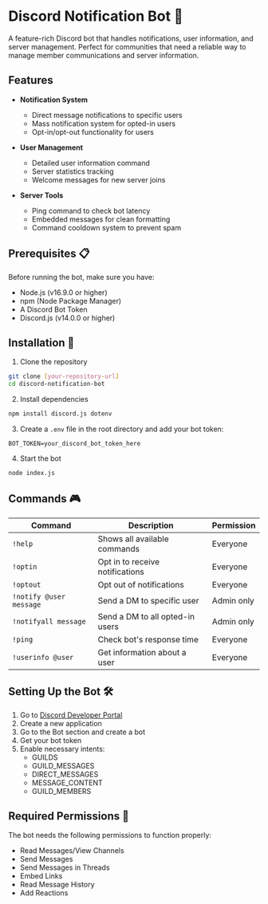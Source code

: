 # Discord Notification Bot 🤖

A feature-rich Discord bot that handles notifications, user information, and server management. Perfect for communities that need a reliable way to manage member communications and server information.

## Features 

- **Notification System**
  - Direct message notifications to specific users
  - Mass notification system for opted-in users
  - Opt-in/opt-out functionality for users

- **User Management**
  - Detailed user information command
  - Server statistics tracking
  - Welcome messages for new server joins

- **Server Tools**
  - Ping command to check bot latency
  - Embedded messages for clean formatting
  - Command cooldown system to prevent spam

## Prerequisites 📋

Before running the bot, make sure you have:

- Node.js (v16.9.0 or higher)
- npm (Node Package Manager)
- A Discord Bot Token
- Discord.js (v14.0.0 or higher)

## Installation 🚀

1. Clone the repository
```bash
git clone [your-repository-url]
cd discord-notification-bot
```

2. Install dependencies
```bash
npm install discord.js dotenv
```

3. Create a `.env` file in the root directory and add your bot token:
```env
BOT_TOKEN=your_discord_bot_token_here
```

4. Start the bot
```bash
node index.js
```

## Commands 🎮

| Command | Description | Permission |
|---------|-------------|------------|
| `!help` | Shows all available commands | Everyone |
| `!optin` | Opt in to receive notifications | Everyone |
| `!optout` | Opt out of notifications | Everyone |
| `!notify @user message` | Send a DM to specific user | Admin only |
| `!notifyall message` | Send a DM to all opted-in users | Admin only |
| `!ping` | Check bot's response time | Everyone |
| `!userinfo @user` | Get information about a user | Everyone |

## Setting Up the Bot 🛠️

1. Go to [Discord Developer Portal](https://discord.com/developers/applications)
2. Create a new application
3. Go to the Bot section and create a bot
4. Get your bot token
5. Enable necessary intents:
   - GUILDS
   - GUILD_MESSAGES
   - DIRECT_MESSAGES
   - MESSAGE_CONTENT
   - GUILD_MEMBERS

## Required Permissions 📝

The bot needs the following permissions to function properly:
- Read Messages/View Channels
- Send Messages
- Send Messages in Threads
- Embed Links
- Read Message History
- Add Reactions




